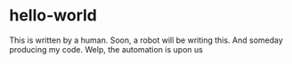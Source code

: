 # hello-world

This is written by a human. Soon, a robot will be writing this. And someday producing my code. Welp, the automation is upon us
